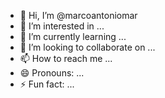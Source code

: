 - 👋 Hi, I’m @marcoantoniomar
- 👀 I’m interested in ...
- 🌱 I’m currently learning ...
- 💞️ I’m looking to collaborate on ...
- 📫 How to reach me ...
- 😄 Pronouns: ...
- ⚡ Fun fact: ...

<!---
marcoantoniomar/marcoantoniomar is a ✨ special ✨ repository because its `README.md` (this file) appears on your GitHub profile.
You can click the Preview link to take a look at your changes.
--->
